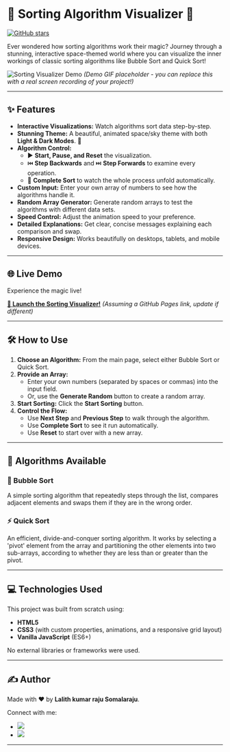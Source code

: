 # 🚀 Sorting Algorithm Visualizer 🚀

[![GitHub stars](https://img.shields.io/github/stars/lalith-kumar-raju/Sorting-Algorithm-Visualizer?style=social)](https://github.com/lalith-kumar-raju/Sorting-Algorithm-Visualizer/stargazers)

Ever wondered how sorting algorithms work their magic? Journey through a stunning, interactive space-themed world where you can visualize the inner workings of classic sorting algorithms like Bubble Sort and Quick Sort!

![Sorting Visualizer Demo](https://media.giphy.com/media/v1.Y2lkPTc5MGI3NjExNTJkZGIxYTUxZDI4NjE5NzU4YjY5YTQ1NDE2ZDY4MDI4NTc5ODg1MyZlcD12MV9pbnRlcm5hbF9naWZzX2dpZklkJmN0PWc/w78y3vSbt3VxnVIW64/giphy.gif) 
*(Demo GIF placeholder - you can replace this with a real screen recording of your project!)*

---

## ✨ Features

*   **Interactive Visualizations:** Watch algorithms sort data step-by-step.
*   **Stunning Theme:** A beautiful, animated space/sky theme with both **Light & Dark Modes**. 🎨
*   **Algorithm Control:**
    *   ▶️ **Start, Pause, and Reset** the visualization.
    *   ⏮️ **Step Backwards** and ⏭️ **Step Forwards** to examine every operation.
    *   🚀 **Complete Sort** to watch the whole process unfold automatically.
*   **Custom Input:** Enter your own array of numbers to see how the algorithms handle it.
*   **Random Array Generator:** Generate random arrays to test the algorithms with different data sets.
*   **Speed Control:** Adjust the animation speed to your preference.
*   **Detailed Explanations:** Get clear, concise messages explaining each comparison and swap.
*   **Responsive Design:** Works beautifully on desktops, tablets, and mobile devices.

---

## 🌐 Live Demo

Experience the magic live!

**[🚀 Launch the Sorting Visualizer!](https://lalith-kumar-raju.github.io/Sorting-Algorithm-Visualizer/)** 
*(Assuming a GitHub Pages link, update if different)*

---

## 🛠️ How to Use

1.  **Choose an Algorithm:** From the main page, select either Bubble Sort or Quick Sort.
2.  **Provide an Array:**
    *   Enter your own numbers (separated by spaces or commas) into the input field.
    *   Or, use the **Generate Random** button to create a random array.
3.  **Start Sorting:** Click the **Start Sorting** button.
4.  **Control the Flow:**
    *   Use **Next Step** and **Previous Step** to walk through the algorithm.
    *   Use **Complete Sort** to see it run automatically.
    *   Use **Reset** to start over with a new array.

---

## 🧩 Algorithms Available

### 🫧 Bubble Sort
A simple sorting algorithm that repeatedly steps through the list, compares adjacent elements and swaps them if they are in the wrong order.

### ⚡ Quick Sort
An efficient, divide-and-conquer sorting algorithm. It works by selecting a 'pivot' element from the array and partitioning the other elements into two sub-arrays, according to whether they are less than or greater than the pivot.

---

## 💻 Technologies Used

This project was built from scratch using:

*   **HTML5**
*   **CSS3** (with custom properties, animations, and a responsive grid layout)
*   **Vanilla JavaScript** (ES6+)

No external libraries or frameworks were used.

---

## ✍️ Author

Made with ❤️ by **Lalith kumar raju Somalaraju**.

Connect with me:

*   [<img src="https://img.shields.io/badge/GitHub-100000?style=for-the-badge&logo=github&logoColor=white" />](https://github.com/lalith-kumar-raju)
*   [<img src="https://img.shields.io/badge/LinkedIn-0077B5?style=for-the-badge&logo=linkedin&logoColor=white" />](https://www.linkedin.com/in/lalith-kumar-raju-somalaraju/)

--- 